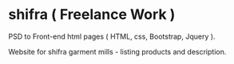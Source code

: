 # shifra ( Freelance Work )

PSD to Front-end html pages ( HTML, css, Bootstrap, Jquery ). 

Website for shifra garment mills - listing products and description.
